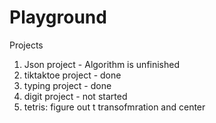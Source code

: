# Playground

Projects
1. Json project - Algorithm is unfinished
2. tiktaktoe project - done
3. typing project - done
4. digit project - not started
5. tetris: figure out t transofmration and center
